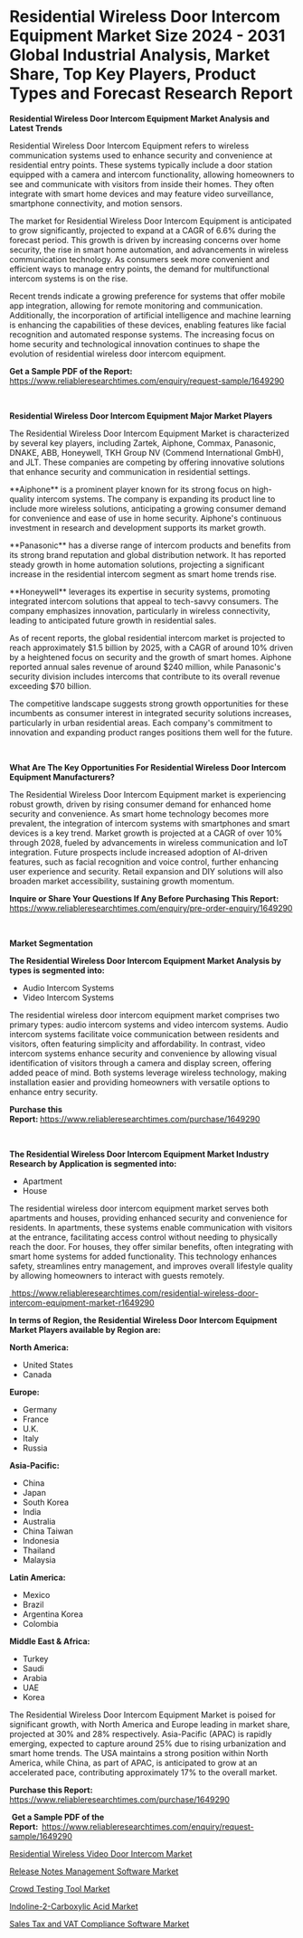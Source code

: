 <p><h1>Residential Wireless Door Intercom Equipment Market Size 2024 - 2031 Global Industrial Analysis, Market Share, Top Key Players, Product Types and Forecast Research Report</h1></p><p><strong>Residential Wireless Door Intercom Equipment Market Analysis and Latest Trends</strong></p>
<p><p>Residential Wireless Door Intercom Equipment refers to wireless communication systems used to enhance security and convenience at residential entry points. These systems typically include a door station equipped with a camera and intercom functionality, allowing homeowners to see and communicate with visitors from inside their homes. They often integrate with smart home devices and may feature video surveillance, smartphone connectivity, and motion sensors.</p><p>The market for Residential Wireless Door Intercom Equipment is anticipated to grow significantly, projected to expand at a CAGR of 6.6% during the forecast period. This growth is driven by increasing concerns over home security, the rise in smart home automation, and advancements in wireless communication technology. As consumers seek more convenient and efficient ways to manage entry points, the demand for multifunctional intercom systems is on the rise.</p><p>Recent trends indicate a growing preference for systems that offer mobile app integration, allowing for remote monitoring and communication. Additionally, the incorporation of artificial intelligence and machine learning is enhancing the capabilities of these devices, enabling features like facial recognition and automated response systems. The increasing focus on home security and technological innovation continues to shape the evolution of residential wireless door intercom equipment.</p></p>
<p><strong>Get a Sample PDF of the Report:&nbsp;</strong> <a href="https://www.reliableresearchtimes.com/enquiry/request-sample/1649290?utm_campaign=1266&utm_medium=2&utm_source=Github&utm_content=ia&utm_term=15102024&utm_id=residential-wireless-door-intercom-equipment">https://www.reliableresearchtimes.com/enquiry/request-sample/1649290</a></p>
<p>&nbsp;</p>
<p><strong>Residential Wireless Door Intercom Equipment Major Market Players</strong></p>
<p><p>The Residential Wireless Door Intercom Equipment Market is characterized by several key players, including Zartek, Aiphone, Commax, Panasonic, DNAKE, ABB, Honeywell, TKH Group NV (Commend International GmbH), and JLT. These companies are competing by offering innovative solutions that enhance security and communication in residential settings.</p><p>**Aiphone** is a prominent player known for its strong focus on high-quality intercom systems. The company is expanding its product line to include more wireless solutions, anticipating a growing consumer demand for convenience and ease of use in home security. Aiphone's continuous investment in research and development supports its market growth. </p><p>**Panasonic** has a diverse range of intercom products and benefits from its strong brand reputation and global distribution network. It has reported steady growth in home automation solutions, projecting a significant increase in the residential intercom segment as smart home trends rise. </p><p>**Honeywell** leverages its expertise in security systems, promoting integrated intercom solutions that appeal to tech-savvy consumers. The company emphasizes innovation, particularly in wireless connectivity, leading to anticipated future growth in residential sales.</p><p>As of recent reports, the global residential intercom market is projected to reach approximately $1.5 billion by 2025, with a CAGR of around 10% driven by a heightened focus on security and the growth of smart homes. Aiphone reported annual sales revenue of around $240 million, while Panasonic's security division includes intercoms that contribute to its overall revenue exceeding $70 billion.</p><p>The competitive landscape suggests strong growth opportunities for these incumbents as consumer interest in integrated security solutions increases, particularly in urban residential areas. Each company's commitment to innovation and expanding product ranges positions them well for the future.</p></p>
<p>&nbsp;</p>
<p><strong>What Are The Key Opportunities For Residential Wireless Door Intercom Equipment Manufacturers?</strong></p>
<p><p>The Residential Wireless Door Intercom Equipment market is experiencing robust growth, driven by rising consumer demand for enhanced home security and convenience. As smart home technology becomes more prevalent, the integration of intercom systems with smartphones and smart devices is a key trend. Market growth is projected at a CAGR of over 10% through 2028, fueled by advancements in wireless communication and IoT integration. Future prospects include increased adoption of AI-driven features, such as facial recognition and voice control, further enhancing user experience and security. Retail expansion and DIY solutions will also broaden market accessibility, sustaining growth momentum.</p></p>
<p><strong>Inquire or Share Your Questions If Any Before Purchasing This Report:</strong> <a href="https://www.reliableresearchtimes.com/enquiry/pre-order-enquiry/1649290?utm_campaign=1266&utm_medium=2&utm_source=Github&utm_content=ia&utm_term=15102024&utm_id=residential-wireless-door-intercom-equipment">https://www.reliableresearchtimes.com/enquiry/pre-order-enquiry/1649290</a></p>
<p>&nbsp;</p>
<p><strong>Market Segmentation</strong></p>
<p><strong>The Residential Wireless Door Intercom Equipment Market Analysis by types is segmented into:</strong></p>
<p><ul><li>Audio Intercom Systems</li><li>Video Intercom Systems</li></ul></p>
<p><p>The residential wireless door intercom equipment market comprises two primary types: audio intercom systems and video intercom systems. Audio intercom systems facilitate voice communication between residents and visitors, often featuring simplicity and affordability. In contrast, video intercom systems enhance security and convenience by allowing visual identification of visitors through a camera and display screen, offering added peace of mind. Both systems leverage wireless technology, making installation easier and providing homeowners with versatile options to enhance entry security.</p></p>
<p><strong>Purchase this Report:&nbsp;</strong><a href="https://www.reliableresearchtimes.com/purchase/1649290?utm_campaign=1266&utm_medium=2&utm_source=Github&utm_content=ia&utm_term=15102024&utm_id=residential-wireless-door-intercom-equipment">https://www.reliableresearchtimes.com/purchase/1649290</a></p>
<p>&nbsp;</p>
<p><strong>The Residential Wireless Door Intercom Equipment Market Industry Research by Application is segmented into:</strong></p>
<p><ul><li>Apartment</li><li>House</li></ul></p>
<p><p>The residential wireless door intercom equipment market serves both apartments and houses, providing enhanced security and convenience for residents. In apartments, these systems enable communication with visitors at the entrance, facilitating access control without needing to physically reach the door. For houses, they offer similar benefits, often integrating with smart home systems for added functionality. This technology enhances safety, streamlines entry management, and improves overall lifestyle quality by allowing homeowners to interact with guests remotely.</p></p>
<p><a href="https://www.reliableresearchtimes.com/residential-wireless-door-intercom-equipment-market-r1649290?utm_campaign=1266&utm_medium=2&utm_source=Github&utm_content=ia&utm_term=15102024&utm_id=residential-wireless-door-intercom-equipment">&nbsp;https://www.reliableresearchtimes.com/residential-wireless-door-intercom-equipment-market-r1649290</a></p>
<p><strong>In terms of Region, the Residential Wireless Door Intercom Equipment Market Players available by Region are:</strong></p>
<p>
    <p> <strong> North America: </strong>
        <ul>
            <li>United States</li>
            <li>Canada</li>
        </ul>
        </p> 
    <p> <strong> Europe: </strong>
        <ul>
            <li>Germany</li>
            <li>France</li>
            <li>U.K.</li>
            <li>Italy</li>
            <li>Russia</li>
        </ul>
        </p> 
    <p> <strong> Asia-Pacific: </strong>
        <ul>
            <li>China</li>
            <li>Japan</li>
            <li>South Korea</li>
            <li>India</li>
            <li>Australia</li>
            <li>China Taiwan</li>
            <li>Indonesia</li>
            <li>Thailand</li>
            <li>Malaysia</li>
        </ul>
        </p> 
    <p> <strong> Latin America: </strong>
        <ul>
            <li>Mexico</li>
            <li>Brazil</li>
            <li>Argentina Korea</li>
            <li>Colombia</li>
        </ul>
        </p> 
    <p> <strong> Middle East & Africa: </strong>
        <ul>
            <li>Turkey</li>
            <li>Saudi</li>
            <li>Arabia</li>
            <li>UAE</li>
            <li>Korea</li>
        </ul>
    </p>
    </p>
<p><p>The Residential Wireless Door Intercom Equipment Market is poised for significant growth, with North America and Europe leading in market share, projected at 30% and 28% respectively. Asia-Pacific (APAC) is rapidly emerging, expected to capture around 25% due to rising urbanization and smart home trends. The USA maintains a strong position within North America, while China, as part of APAC, is anticipated to grow at an accelerated pace, contributing approximately 17% to the overall market.</p></p>
<p><strong>Purchase this Report: </strong><a href="https://www.reliableresearchtimes.com/purchase/1649290?utm_campaign=1266&utm_medium=2&utm_source=Github&utm_content=ia&utm_term=15102024&utm_id=residential-wireless-door-intercom-equipment">https://www.reliableresearchtimes.com/purchase/1649290</a></p>
<p>&nbsp;<strong>Get a Sample PDF of the Report:&nbsp;&nbsp;</strong><a href="https://www.reliableresearchtimes.com/enquiry/request-sample/1649290?utm_campaign=1266&utm_medium=2&utm_source=Github&utm_content=ia&utm_term=15102024&utm_id=residential-wireless-door-intercom-equipment">https://www.reliableresearchtimes.com/enquiry/request-sample/1649290</a></p>
<p><strong></strong></p>
<p><p><a href="https://github.com/prosalinda88/Market-Research-Report-List-6/blob/main/residential-wireless-video-door-intercom-market.md?utm_campaign=1266&utm_medium=2&utm_source=Github&utm_content=ia&utm_term=15102024&utm_id=residential-wireless-door-intercom-equipment">Residential Wireless Video Door Intercom Market</a></p><p><a href="https://www.linkedin.com/pulse/key-drivers-release-notes-management-software-market-trends-future-kwxpe?utm_campaign=1266&utm_medium=2&utm_source=Github&utm_content=ia&utm_term=15102024&utm_id=residential-wireless-door-intercom-equipment">Release Notes Management Software Market</a></p><p><a href="https://www.linkedin.com/pulse/global-crowd-testing-tool-market-analysis-trends-forecasts-jxmse?utm_campaign=1266&utm_medium=2&utm_source=Github&utm_content=ia&utm_term=15102024&utm_id=residential-wireless-door-intercom-equipment">Crowd Testing Tool Market</a></p><p><a href="https://www.linkedin.com/pulse/indoline-2-carboxylic-acid-market-size-share-trends-analysis-bzcue?utm_campaign=1266&utm_medium=2&utm_source=Github&utm_content=ia&utm_term=15102024&utm_id=residential-wireless-door-intercom-equipment">Indoline-2-Carboxylic Acid Market</a></p><p><a href="https://www.linkedin.com/pulse/sales-tax-vat-compliance-software-market-evolution-key-trends-mgm8f?utm_campaign=1266&utm_medium=2&utm_source=Github&utm_content=ia&utm_term=15102024&utm_id=residential-wireless-door-intercom-equipment">Sales Tax and VAT Compliance Software Market</a></p></p>